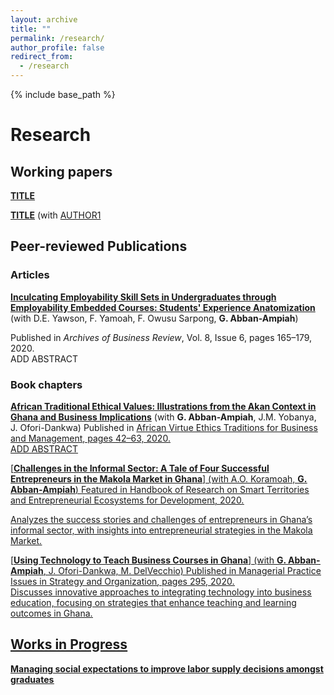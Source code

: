 ```yaml
---
layout: archive
title: ""
permalink: /research/
author_profile: false
redirect_from:
  - /research
---
```


{% include base_path %}

# Research

## Working papers

[**TITLE**](/files/paper1.pdf) <br/> 

[**TITLE**](/files/paper2.pdf) (with [AUTHOR1](URL1) <br/> 

## Peer-reviewed Publications

### Articles
[**Inculcating Employability Skill Sets in Undergraduates through Employability Embedded Courses: Students' Experience Anatomization**](/files/paper.pdf) (with D.E. Yawson, F. Yamoah, F. Owusu Sarpong, **G. Abban-Ampiah**)

Published in *Archives of Business Review*, Vol. 8, Issue 6, pages 165–179, 2020.  
ADD ABSTRACT

### Book chapters

[**African Traditional Ethical Values: Illustrations from the Akan Context in Ghana and Business Implications**](/files/ppaper1.pdf) (with **G. Abban-Ampiah**, J.M. Yobanya, J. Ofori-Dankwa)
Published in <u> African Virtue Ethics Traditions for Business and Management<u/>, pages 42–63, 2020.  
ADD ABSTRACT

[**Challenges in the Informal Sector: A Tale of Four Successful Entrepreneurs in the Makola Market in Ghana**] (with A.O. Koramoah, **G. Abban-Ampiah**) 
Featured in <u>Handbook of Research on Smart Territories and Entrepreneurial Ecosystems for Development<u/>, 2020. 

Analyzes the success stories and challenges of entrepreneurs in Ghana’s informal sector, with insights into entrepreneurial strategies in the Makola Market.

[**Using Technology to Teach Business Courses in Ghana**] (with **G. Abban-Ampiah**, J. Ofori-Dankwa, M. DelVecchio) 
Published in <u>Managerial Practice Issues in Strategy and Organization<u/>, pages 295, 2020.  
Discusses innovative approaches to integrating technology into business education, focusing on strategies that enhance teaching and learning outcomes in Ghana.

## Works in Progress

**Managing social expectations to improve labor supply decisions amongst graduates** 

